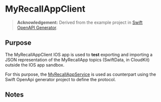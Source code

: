 # MyRecallAppClient

> **Acknowledgement:** Derived from the example project in [Swift OpenAPI Generator](https://github.com/apple/swift-openapi-generator).

## Purpose

The MyRecallAppClient IOS app is used to **test** exporting and importing a JSON representation of the MyRecallApp topics (SwiftData, in CloudKit) outside the IOS app sandbox.

For this purpose, the [MyRecallAppService](https://github.com/SwiftProjectOrganization/MyRecallAppService) is used as counterpart using the Swift OpenApi generator project to define the protocol.

## Notes

